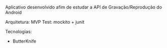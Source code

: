 Aplicativo desenvolvido afim de estudar a API de Gravação/Reprodução do Android

Arquitetura: MVP
Test: mockito + junit

Tecnologias:

* ButterKnife
